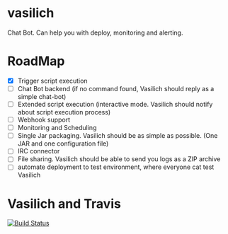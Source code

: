 vasilich
========

Chat Bot. Can help you with deploy, monitoring and alerting.


# RoadMap
- [X] Trigger script execution
- [ ] Chat Bot backend (if no command found, Vasilich should reply as a simple chat-bot)
- [ ] Extended script execution (interactive mode. Vasilich should notify about script execution process)
- [ ] Webhook support
- [ ] Monitoring and Scheduling
- [ ] Single Jar packaging. Vasilich should be as simple as possible. (One JAR and one configuration file)
- [ ] IRC connector
- [ ] File sharing. Vasilich should be able to send you logs as a ZIP archive
- [ ] automate deployment to test environment, where everyone cat test Vasilich

# Vasilich and Travis
[![Build Status](https://travis-ci.org/WonderBeat/vasilich.png?branch=master)](https://travis-ci.org/WonderBeat/vasilich)
